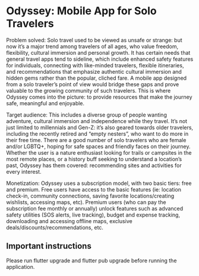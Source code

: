 # Odyssey: Mobile App for Solo Travelers
Problem solved:
Solo travel used to be viewed as unsafe or strange: but now it’s a major trend among travelers of all ages, who value freedom, flexibility, cultural immersion and personal growth. It has certain needs that general travel apps tend to sideline, which include enhanced safety features for individuals, connecting with like-minded travelers, flexible itineraries, and recommendations that emphasize authentic cultural immersion and hidden gems rather than the popular, cliched fare. A mobile app designed from a solo traveler’s point of view would bridge these gaps and prove valuable to the growing community of such travelers. This is where Odyssey comes into the picture: to provide resources that make the journey safe, meaningful and enjoyable.

Target audience:
This includes a diverse group of people wanting adventure, cultural immersion and independence while they travel. It’s not just limited to millennials and Gen-Z: it’s also geared towards older travelers, including the recently retired and “empty nesters”, who want to do more in their free time. There are a good number of solo travelers who are female and/or LGBTQ+, hoping for safe spaces and friendly faces on their journey. Whether the user is a nature enthusiast looking for trails or campsites in the most remote places, or a history buff seeking to understand a location’s past, Odyssey has them covered: recommending sites and activities for every interest. 

Monetization:
Odyssey uses a subscription model, with two basic tiers: free and premium. Free users have access to the basic features (ie: location check-in, community connections, saving favorite locations/creating wishlists, accessing maps, etc). Premium users (who can pay the subscription fee monthly or annually) unlock features such as advanced safety utilities (SOS alerts, live tracking), budget and expense tracking, downloading and accessing offline maps, exclusive deals/discounts/recommendations, etc. 

## Important instructions
Please run flutter upgrade and flutter pub upgrade before running the application.
